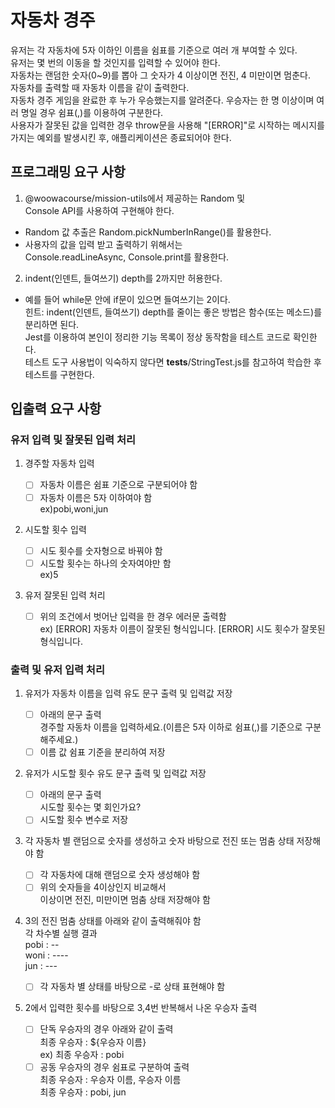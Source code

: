 # 자동차 경주

유저는 각 자동차에 5자 이하인 이름을 쉼표를 기준으로 여러 개 부여할 수 있다.
<br/>
유저는 몇 번의 이동을 할 것인지를 입력할 수 있어야 한다.
<br/>
자동차는 랜덤한 숫자(0~9)를 뽑아 그 숫자가 4 이상이면 전진, 4 미만이면 멈춘다.<br/>
자동차를 출력할 때 자동차 이름을 같이 출력한다.
<br/>
자동차 경주 게임을 완료한 후 누가 우승했는지를 알려준다. 우승자는 한 명 이상이며 여러 명일 경우 쉼표(,)를 이용하여 구분한다.
<br/>
사용자가 잘못된 값을 입력한 경우 throw문을 사용해 "[ERROR]"로 시작하는 메시지를 가지는 예외를 발생시킨 후, 애플리케이션은 종료되어야 한다.

## 프로그래밍 요구 사항

1. @woowacourse/mission-utils에서 제공하는 Random 및 <br/> Console API를 사용하여 구현해야 한다. <br/>

-   Random 값 추출은 Random.pickNumberInRange()를 활용한다.<br/>
-   사용자의 값을 입력 받고 출력하기 위해서는<br/>
    Console.readLineAsync, Console.print를 활용한다.<br/>

2. indent(인덴트, 들여쓰기) depth를 2까지만 허용한다.<br/>

-   예를 들어 while문 안에 if문이 있으면 들여쓰기는 2이다.<br/>
    힌트: indent(인덴트, 들여쓰기) depth를 줄이는 좋은 방법은 함수(또는 메소드)를 분리하면 된다.<br/>
    Jest를 이용하여 본인이 정리한 기능 목록이 정상 동작함을 테스트 코드로 확인한다.<br/>
    테스트 도구 사용법이 익숙하지 않다면 **tests**/StringTest.js를 참고하여 학습한 후 테스트를 구현한다.

## 입출력 요구 사항

### 유저 입력 및 잘못된 입력 처리

1. 경주할 자동차 입력 <br/>

    - [ ] 자동차 이름은 쉼표 기준으로 구분되어야 함 <br/>
    - [ ] 자동차 이름은 5자 이하여야 함 <br/>
          ex)pobi,woni,jun<br/>

2. 시도할 횟수 입력 <br/>

    - [ ] 시도 횟수를 숫자형으로 바꿔야 함<br/>
    - [ ] 시도할 횟수는 하나의 숫자여야만 함<br/>
          ex)5

3. 유저 잘못된 입력 처리

    - [ ] 위의 조건에서 벗어난 입력을 한 경우 에러문 출력함<br/>
          ex) [ERROR] 자동차 이름이 잘못된 형식입니다.
          [ERROR] 시도 횟수가 잘못된 형식입니다.

### 출력 및 유저 입력 처리

1. 유저가 자동차 이름을 입력 유도 문구 출력 및 입력값 저장 <br/>

    - [ ] 아래의 문구 출력 <br/>
          경주할 자동차 이름을 입력하세요.(이름은 5자 이하로 쉼표(,)를 기준으로 구분해주세요.)
    - [ ] 이름 값 쉼표 기준을 분리하여 저장

2. 유저가 시도할 횟수 유도 문구 출력 및 입력값 저장 <br/>

    - [ ] 아래의 문구 출력 <br/>
          시도할 횟수는 몇 회인가요?
    - [ ] 시도할 횟수 변수로 저장

3. 각 자동차 별 랜덤으로 숫자를 생성하고 숫자 바탕으로 전진 또는 멈춤 상태 저장해야 함

    - [ ] 각 자동차에 대해 랜덤으로 숫자 생성해야 함
    - [ ] 위의 숫자들을 4이상인지 비교해서 <br/>
          이상이면 전진, 미만이면 멈춤 상태 저장해야 함

4. 3의 전진 멈춤 상태를 아래와 같이 출력해줘야 함<br/>
   각 차수별 실행 결과<br/>
   pobi : -- <br/>
   woni : ---- <br/>
   jun : ---

    - [ ] 각 자동차 별 상태를 바탕으로 -로 상태 표현해야 함

5. 2에서 입력한 횟수를 바탕으로 3,4번 반복해서 나온 우승자 출력

    - [ ] 단독 우승자의 경우 아래와 같이 출력<br/>
          최종 우승자 : ${우승자 이름}<br/>
          ex) 최종 우승자 : pobi
    - [ ] 공동 우승자의 경우 쉼표로 구분하여 출력<br/>
          최종 우승자 : 우승자 이름, 우승자 이름 <br/>
          최종 우승자 : pobi, jun
